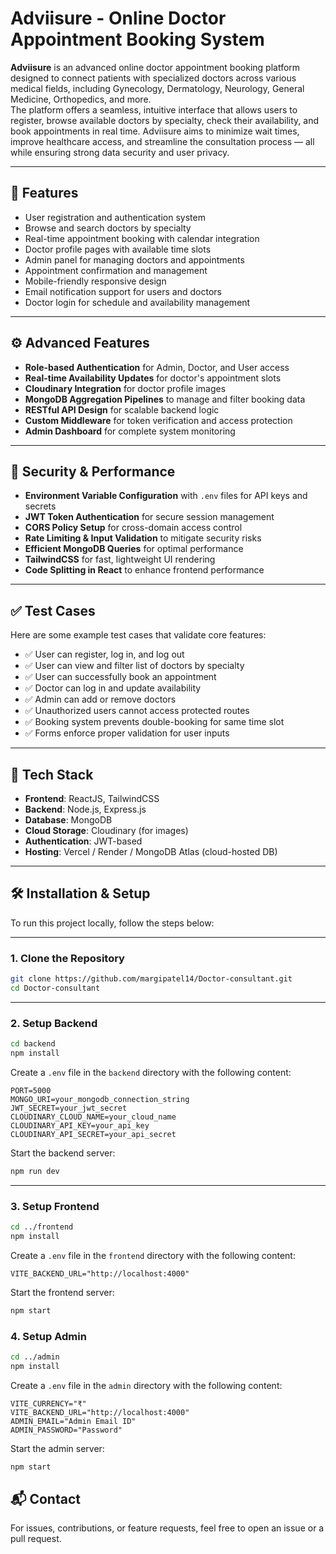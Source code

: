 # Adviisure - Online Doctor Appointment Booking System

**Adviisure** is an advanced online doctor appointment booking platform designed to connect patients with specialized doctors across various medical fields, including Gynecology, Dermatology, Neurology, General Medicine, Orthopedics, and more.  
The platform offers a seamless, intuitive interface that allows users to register, browse available doctors by specialty, check their availability, and book appointments in real time. Adviisure aims to minimize wait times, improve healthcare access, and streamline the consultation process — all while ensuring strong data security and user privacy.

---

## 🚀 Features

- User registration and authentication system  
- Browse and search doctors by specialty  
- Real-time appointment booking with calendar integration  
- Doctor profile pages with available time slots  
- Admin panel for managing doctors and appointments  
- Appointment confirmation and management  
- Mobile-friendly responsive design  
- Email notification support for users and doctors  
- Doctor login for schedule and availability management  

---

## ⚙️ Advanced Features

- **Role-based Authentication** for Admin, Doctor, and User access  
- **Real-time Availability Updates** for doctor's appointment slots  
- **Cloudinary Integration** for doctor profile images  
- **MongoDB Aggregation Pipelines** to manage and filter booking data  
- **RESTful API Design** for scalable backend logic  
- **Custom Middleware** for token verification and access protection  
- **Admin Dashboard** for complete system monitoring  

---

## 🔐 Security & Performance

- **Environment Variable Configuration** with `.env` files for API keys and secrets  
- **JWT Token Authentication** for secure session management  
- **CORS Policy Setup** for cross-domain access control  
- **Rate Limiting & Input Validation** to mitigate security risks  
- **Efficient MongoDB Queries** for optimal performance  
- **TailwindCSS** for fast, lightweight UI rendering  
- **Code Splitting in React** to enhance frontend performance  

---

## ✅ Test Cases

Here are some example test cases that validate core features:

- ✅ User can register, log in, and log out  
- ✅ User can view and filter list of doctors by specialty  
- ✅ User can successfully book an appointment  
- ✅ Doctor can log in and update availability  
- ✅ Admin can add or remove doctors  
- ✅ Unauthorized users cannot access protected routes  
- ✅ Booking system prevents double-booking for same time slot  
- ✅ Forms enforce proper validation for user inputs  

---

## 🧩 Tech Stack

- **Frontend**: ReactJS, TailwindCSS  
- **Backend**: Node.js, Express.js  
- **Database**: MongoDB  
- **Cloud Storage**: Cloudinary (for images)  
- **Authentication**: JWT-based  
- **Hosting**: Vercel / Render / MongoDB Atlas (cloud-hosted DB)

---

## 🛠️ Installation & Setup

To run this project locally, follow the steps below:

---

### 1. Clone the Repository

```bash
git clone https://github.com/margipatel14/Doctor-consultant.git
cd Doctor-consultant
```

---

### 2. Setup Backend

```bash
cd backend
npm install
```

Create a `.env` file in the `backend` directory with the following content:

```env
PORT=5000
MONGO_URI=your_mongodb_connection_string
JWT_SECRET=your_jwt_secret
CLOUDINARY_CLOUD_NAME=your_cloud_name
CLOUDINARY_API_KEY=your_api_key
CLOUDINARY_API_SECRET=your_api_secret
```

Start the backend server:

```bash
npm run dev
```

---

### 3. Setup Frontend

```bash
cd ../frontend
npm install
```
Create a `.env` file in the `frontend` directory with the following content:

```env
VITE_BACKEND_URL="http://localhost:4000"
```
Start the frontend server:

```bash
npm start
```

### 4. Setup Admin

```bash
cd ../admin
npm install
```
Create a `.env` file in the `admin` directory with the following content:

```env
VITE_CURRENCY="₹"
VITE_BACKEND_URL="http://localhost:4000"
ADMIN_EMAIL="Admin Email ID"
ADMIN_PASSWORD="Password"
```
Start the admin server:

```bash
npm start
```


## 📬 Contact

For issues, contributions, or feature requests, feel free to open an issue or a pull request.





